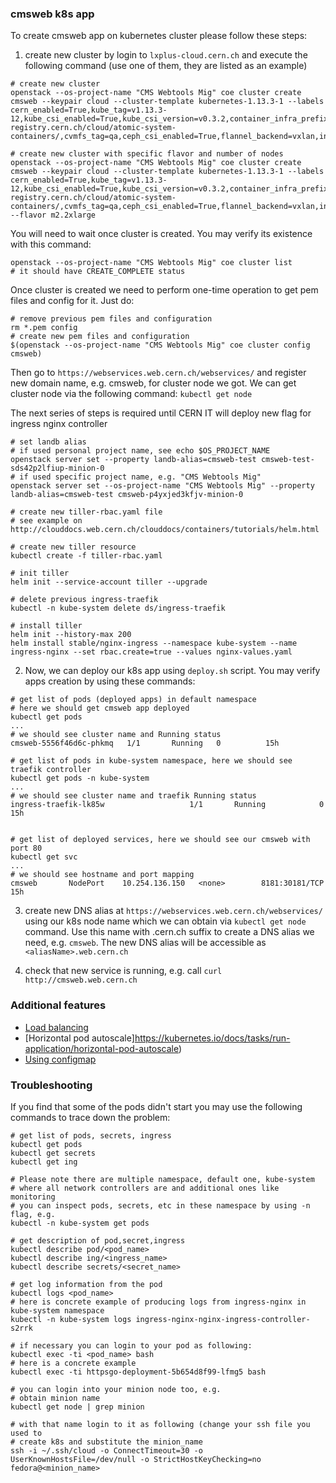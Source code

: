 ### cmsweb k8s app
To create cmsweb app on kubernetes cluster please follow these steps:

1. create new cluster by login to `lxplus-cloud.cern.ch` and execute the
   following command (use one of them, they are listed as an example)

```
# create new cluster
openstack --os-project-name "CMS Webtools Mig" coe cluster create cmsweb --keypair cloud --cluster-template kubernetes-1.13.3-1 --labels cern_enabled=True,kube_tag=v1.13.3-12,kube_csi_enabled=True,kube_csi_version=v0.3.2,container_infra_prefix=gitlab-registry.cern.ch/cloud/atomic-system-containers/,cvmfs_tag=qa,ceph_csi_enabled=True,flannel_backend=vxlan,ingress_controller=traefik

# create new cluster with specific flavor and number of nodes
openstack --os-project-name "CMS Webtools Mig" coe cluster create cmsweb --keypair cloud --cluster-template kubernetes-1.13.3-1 --labels cern_enabled=True,kube_tag=v1.13.3-12,kube_csi_enabled=True,kube_csi_version=v0.3.2,container_infra_prefix=gitlab-registry.cern.ch/cloud/atomic-system-containers/,cvmfs_tag=qa,ceph_csi_enabled=True,flannel_backend=vxlan,ingress_controller=traefik --flavor m2.2xlarge
```

You will need to wait once cluster is created. You may verify its existence
with this command:
```
openstack --os-project-name "CMS Webtools Mig" coe cluster list
# it should have CREATE_COMPLETE status
```

Once cluster is created we need to perform one-time operation to get pem files
and config for it. Just do:
```
# remove previous pem files and configuration
rm *.pem config
# create new pem files and configuration
$(openstack --os-project-name "CMS Webtools Mig" coe cluster config cmsweb)
```

Then go to `https://webservices.web.cern.ch/webservices/` and register new
domain name, e.g. cmsweb, for cluster node we got. We can get cluster node via
the following command:
`
kubectl get node
`

The next series of steps is required until CERN IT will deploy new flag for
ingress nginx controller
```
# set landb alias
# if used personal project name, see echo $OS_PROJECT_NAME
openstack server set --property landb-alias=cmsweb-test cmsweb-test-sds42p2lfiup-minion-0
# if used specific project name, e.g. "CMS Webtools Mig"
openstack server set --os-project-name "CMS Webtools Mig" --property landb-alias=cmsweb-test cmsweb-p4yxjed3kfjv-minion-0

# create new tiller-rbac.yaml file
# see example on http://clouddocs.web.cern.ch/clouddocs/containers/tutorials/helm.html

# create new tiller resource
kubectl create -f tiller-rbac.yaml

# init tiller
helm init --service-account tiller --upgrade

# delete previous ingress-traefik
kubectl -n kube-system delete ds/ingress-traefik

# install tiller
helm init --history-max 200
helm install stable/nginx-ingress --namespace kube-system --name ingress-nginx --set rbac.create=true --values nginx-values.yaml
```


2. Now, we can deploy our k8s app using `deploy.sh` script. You may verify apps
   creation by using these commands:
```
# get list of pods (deployed apps) in default namespace
# here we should get cmsweb app deployed
kubectl get pods
...
# we should see cluster name and Running status
cmsweb-5556f46d6c-phkmq   1/1       Running   0          15h

# get list of pods in kube-system namespace, here we should see traefik controller
kubectl get pods -n kube-system
...
# we should see cluster name and traefik Running status
ingress-traefik-lk85w                   1/1       Running            0  15h


# get list of deployed services, here we should see our cmsweb with port 80
kubectl get svc
...
# we should see hostname and port mapping
cmsweb       NodePort    10.254.136.150   <none>        8181:30181/TCP   15h
```

3. create new DNS alias at `https://webservices.web.cern.ch/webservices/`
using our k8s node name which we can obtain via `kubectl get node` command.
Use this name with .cern.ch suffix to create a DNS alias we need, e.g.
`cmsweb`. The new DNS alias will be accessible as `<aliasName>.web.cern.ch`

4. check that new service is running, e.g. call `curl http://cmsweb.web.cern.ch`

### Additional features

- [Load balancing](https://clouddocs.web.cern.ch/clouddocs/containers/tutorials/lb.html)
- [Horizontal pod autoscale]https://kubernetes.io/docs/tasks/run-application/horizontal-pod-autoscale)
- [Using configmap](https://kubernetes.io/docs/tasks/configure-pod-container/configure-pod-configmap)

### Troubleshooting
If you find that some of the pods didn't start you may use the following
commands to trace down the problem:
```
# get list of pods, secrets, ingress
kubectl get pods
kubectl get secrets
kubectl get ing

# Please note there are multiple namespace, default one, kube-system
# where all network controllers are and additional ones like monitoring
# you can inspect pods, secrets, etc in these namespace by using -n flag, e.g.
kubectl -n kube-system get pods

# get description of pod,secret,ingress
kubectl describe pod/<pod_name>
kubectl describe ing/<ingress_name>
kubectl describe secrets/<secret_name>

# get log information from the pod
kubectl logs <pod_name>
# here is concrete example of producing logs from ingress-nginx in kube-system namespace
kubectl -n kube-system logs ingress-nginx-nginx-ingress-controller-s2rrk

# if necessary you can login to your pod as following:
kubectl exec -ti <pod_name> bash
# here is a concrete example
kubectl exec -ti httpsgo-deployment-5b654d8f99-lfmg5 bash

# you can login into your minion node too, e.g.
# obtain minion name
kubectl get node | grep minion

# with that name login to it as following (change your ssh file you used to
# create k8s and substitute the minion_name
ssh -i ~/.ssh/cloud -o ConnectTimeout=30 -o UserKnownHostsFile=/dev/null -o StrictHostKeyChecking=no fedora@<minion_name>
```
